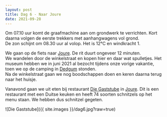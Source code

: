 ```yaml
---
layout: post
title: Dag 6 - Naar Joure
date: 2021-09-28
---
```

Om 07.10 uur komt de graafmachine aan om grondwerk te verrichten. Kort daarna volgen de eerste trekkers met aanhangwagens vol grond.  
De zon schijnt om 08.30 uur al volop. Het is 12°C en windkracht 1.  

We gaan op de fiets naar [Joure](https://nl.wikipedia.org/wiki/Joure). De rit duurt ongeveer 12 minuten.  
We wandelen door de winkelstraat en kopen hier en daar wat spulletjes.
Het museum hebben we in juni 2021 al bezocht tijdens onze vorige vakantie, toen we op de camping in [Dedgum](https://nl.wikipedia.org/wiki/Dedgum) stonden.  
Na de winkelstraat gaan we nog boodschappen doen en keren daarna terug naar het huisje.  

Vanavond gaan we uit eten bij restaurant [Die Gaststube](http://www.diegaststube.nl/) in [Joure](https://nl.wikipedia.org/wiki/Joure). Dit is een restaurant met een Duitse keuken en heeft 74 soorten schnitzels op het menu staan. We hebben dus schnitzel gegeten.  

![Die Gaststube]({{ site.images }}/dag6.jpg?raw=true)
